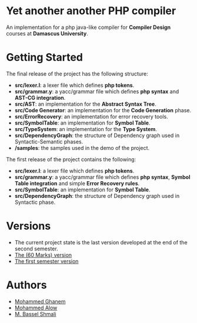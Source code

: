 # Yet another another PHP compiler
An implementation for a php java-like compiler for **Compiler Design** courses at **Damascus University**.   

# Getting Started
The final release of the project has the following structure:
* **src/lexer.l**: a lexer file which defines **php tokens**.
* **src/grammar.y**: a yacc/grammar file which defines **php syntax** and **AST-CG integration**.
* **src/AST**: an implementation for the **Abstract Syntax Tree**.
* **src/Code Generator**: an implementation for the **Code Generation** phase.
* **src/ErrorRecovery**: an implementation for error recovery tools.
* **src/SymbolTable**: an implementation for **Symbol Table**.
* **src/TypeSystem**: an implementation for the **Type System**.
* **src/DependencyGraph**: the structure of Dependency graph used in Syntactic-Semantic phases.
* **/samples**: the samples used in the demo of the project.

The first release of the project contains the following:
* **src/lexer.l**: a lexer file which defines **php tokens**.
* **src/grammar.y**: a yacc/grammar file which defines **php syntax**, **Symbol Table integration** and simple **Error Recovery rules**.
* **src/SymbolTable**: an implementation for **Symbol Table**.
* **src/DependencyGraph**: the structure of Dependency graph used in Syntactic phase.

# Versions
- The current project state is the last version developed at the end of the second semester.
- [The (60 Marks) version](https://github.com/yaapc/php_comp/archive/2.0.zip(Download))
- [The first semester version](https://github.com/yaapc/php_comp/archive/v1.0.zip(Download))

# Authors
* [Mohammed Ghanem](https://github.com/ghanem-mhd)
* [Mohammed Alow](https://github.com/m-alow)
* [M. Bassel Shmali](https://github.com/bass3l)

